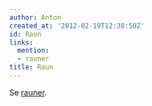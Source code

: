 ```yaml
---
author: Anton
created_at: '2012-02-19T12:38:50Z'
id: Raun
links:
  mention:
  - rauner
title: Raun
---
```


Se [rauner].

  [rauner]: rauner
